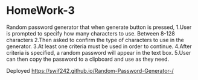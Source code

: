 # HomeWork-3
Random password generator that when generate button is pressed, 
1.User is prompted to specify how many characters to use. Between 8-128 characters
2.Then asked to confirm the type of characters to use in the generator.
3.At least one criteria must be used in order to continue.
4.After criteria is specified, a random password will appear in the text box.
5.User can then copy the password to a clipboard and use as they need.


Deployed https://swif242.github.io/Random-Password-Generator-/
